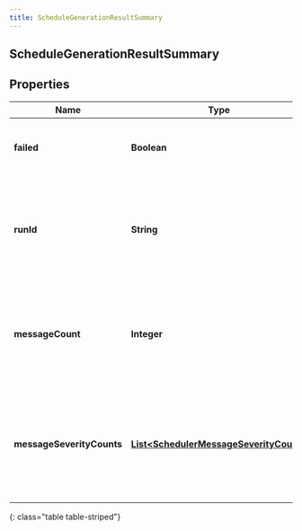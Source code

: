 ```yaml
---
title: ScheduleGenerationResultSummary
---
```

## ScheduleGenerationResultSummary


## Properties

| Name | Type | Description | Notes |
| ------------ | ------------- | ------------- | ------------- |
| **failed** | <!----><!---->**Boolean**<!----> | Whether the schedule generation run failed |  [optional] |
| **runId** | <!----><!---->**String**<!----> | The ID of the schedule generation run. Reference this when requesting support |  [optional] |
| **messageCount** | <!----><!---->**Integer**<!----> | The number of schedule generation messages for this schedule generation run |  [optional] |
| **messageSeverityCounts** | <!----><!---->[**List&lt;SchedulerMessageSeverityCount&gt;**](SchedulerMessageSeverityCount.html)<!----> | The list of schedule generation message counts by severity for this schedule generation run |  [optional] |
{: class="table table-striped"}



